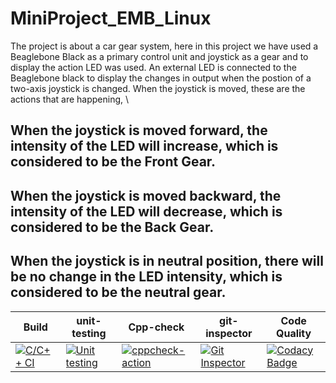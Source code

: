 # MiniProject_EMB_Linux
      
 The project is about a car gear system, here in this project we have used a Beaglebone Black as a primary control unit and joystick as a gear and to display the action LED was used. An external LED is connected to the Beaglebone black to display the changes in output when the postion of a two-axis joystick is changed. When the joystick is moved, these are the actions that are happening, \
## When the joystick is moved forward, the intensity of the LED will increase, which is considered to be the Front Gear. 
## When the joystick is moved backward, the intensity of the LED will decrease, which is considered to be the Back Gear. 
## When the joystick is in neutral position, there will be no change in the LED intensity, which is considered to be the neutral gear. 

| Build                                                                                                                                                                                     | unit-testing                                                                                                                                                                                      | Cpp-check                                                                                                                                                                                          | git-inspector                                                                                                                                                                                              | Code Quality                                                                                                                                                                                                                                     |
|-------------------------------------------------------------------------------------------------------------------------------------------------------------------------------------------|---------------------------------------------------------------------------------------------------------------------------------------------------------------------------------------------------|----------------------------------------------------------------------------------------------------------------------------------------------------------------------------------------------------|------------------------------------------------------------------------------------------------------------------------------------------------------------------------------------------------------------|--------------------------------------------------------------------------------------------------------------------------------------------------------------------------------------------------------------------------------------------------|
| [![C/C++ CI](https://github.com/99003527/MiniProject_EMB_Linux/actions/workflows/c-build.yml/badge.svg)](https://github.com/99003527/MiniProject_EMB_Linux/actions/workflows/c-build.yml) | [![Unit testing](https://github.com/99003527/MiniProject_EMB_Linux/actions/workflows/unit-test.yml/badge.svg)](https://github.com/99003527/MiniProject_EMB_Linux/actions/workflows/unit-test.yml) | [![cppcheck-action](https://github.com/99003527/MiniProject_EMB_Linux/actions/workflows/cppcheck.yml/badge.svg)](https://github.com/99003527/MiniProject_EMB_Linux/actions/workflows/cppcheck.yml) | [![Git Inspector](https://github.com/99003527/MiniProject_EMB_Linux/actions/workflows/git-inspector.yml/badge.svg)](https://github.com/99003527/MiniProject_EMB_Linux/actions/workflows/git-inspector.yml) | [![Codacy Badge](https://api.codacy.com/project/badge/Grade/25e44ce6af794ea4b7ab3ba747b46f84)](https://app.codacy.com/gh/99003527/MiniProject_EMB_Linux?utm_source=github.com&utm_medium=referral&utm_content=99003527/MiniProject_EMB_Linux&utm_campaign=Badge_Grade) |             |
